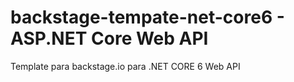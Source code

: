 # backstage-tempate-net-core6 - ASP.NET Core Web API

Template para backstage.io para .NET CORE 6 Web API 
